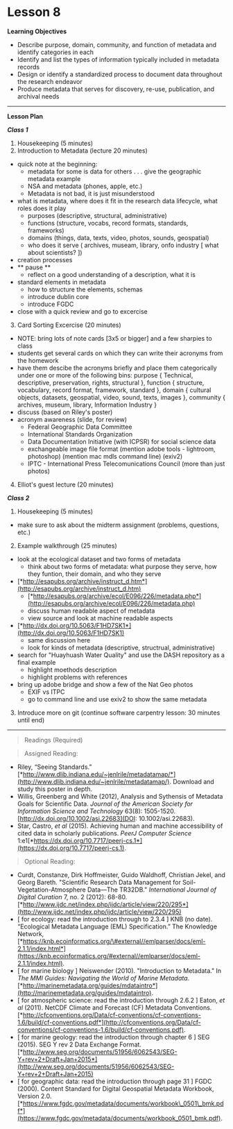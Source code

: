 Lesson 8
========

**Learning Objectives**
  - Describe purpose, domain, community, and function of metadata and identify categories in each
  - Identify and list the types of information typically included in metadata records
  - Design or identify a standardized process to document data throughout the research endeavor
  - Produce metadata that serves for discovery, re-use, publication, and archival needs

---

**Lesson Plan**
  
*__Class 1__*  

1. Housekeeping (5 minutes)
2. Introduction to Metadata (lecture 20 minutes)
  - quick note at the beginning: 
    - metadata for some is data for others . . . give the geographic metadata example
	- NSA and metadata (phones, apple, etc.)
	- Metadata is not bad, it is just misunderstood
  - what is metadata, where does it fit in the research data lifecycle, what roles does it play
    - purposes (descriptive, structural, administrative)
    - functions (structure, vocabs, record formats, standards, frameworks)
    - domains (things, data, texts, video, photos, sounds, geospatial)
    - who does it serve ( archives, museam, library, onfo industry \[ what about scientists? \])
  - creation processes
  - ** pause **
    - reflect on a good understanding of a description, what it is
  - standard elements in metadata
    - how to structure the elements, schemas
    - introduce dublin core
	- introduce FGDC
  - close with a quick review and go to excercise
3. Card Sorting Excercise (20 minutes)
  - NOTE: bring lots of note cards \[3x5 or bigger\] and a few sharpies to class
  - students get several cards on which they can write their acronyms from the homework
  - have them descibe the acronyms briefly and place them categorically under one or more of the following bins: purpose { Technical, descriptive, preservation, rights, structural }, function { structure, vocabulary, record format, framework, standard }, domain { cultural objects, datasets, geospatial, video, sound, texts, images }, community { archives, museum, library, Information Industry }
  - discuss (based on Riley's poster)
  - acronym awareness (slide, for review)
    - Federal Geographic Data Committee
    - International Standards Organization
    - Data Documentation Initiative (with ICPSR) for social science data
    - exchangeable image file format (mention adobe tools - lightroom, photoshop) (mention mac mdls command line) (exiv2)
    - IPTC - International Press Telecomunications Council (more than just photos)
4. Elliot's guest lecture (20 minutes)

*__Class 2__*  

1. Housekeeping (5 minutes)
  - make sure to ask about the midterm assignment (problems, questions, etc.)
2. Example walkthrough (25 minutes)
  - look at the ecological dataset and two forms of metadata
    - think about two forms of metadata: what purpose they serve, how they funtion, their domain, and who they serve
  - [*http://esapubs.org/archive/instruct_d.htm*](http://esapubs.org/archive/instruct_d.htm)
    - [*http://esapubs.org/archive/ecol/E096/226/metadata.php*](http://esapubs.org/archive/ecol/E096/226/metadata.php)
    - discuss human readable aspect of metadata
    - view source and look at machine readable aspects
  - [*http://dx.doi.org/10.5063/F1HD7SK1*](http://dx.doi.org/10.5063/F1HD7SK1)
    - same discussion here
    - look for kinds of metadata (descriptive, structrual, administrative)
  - search for "Huayhuash Water Quality" and use the DASH repository as a final example
    - highlight moethods description
    - highlight problems with references
  - bring up adobe bridge and show a few of the Nat Geo photos
    - EXIF vs ITPC
    - go to command line and use exiv2 to show the same metadata
3. Introduce more on git (continue software carpentry lesson: 30 minutes until end)
  
---

> Readings (Required)

> Assigned Reading:

-   Riley, “Seeing Standards.”
    [*http://www.dlib.indiana.edu/~jenlrile/metadatamap/*](http://www.dlib.indiana.edu/~jenlrile/metadatamap/).
    Download and study this poster in depth.
-   Willis, Greenberg and White (2012), Analysis and Sythensis of Metadata Goals for Scientific Data. *Journal of the American Society for Information Science and Technology* 63(8): 1505-1520. [http://dx.doi.org/10.1002/asi.22683](DOI: 10.1002/asi.22683).
-   Star, Castro, *et al* (2015)*.* Achieving human and machine
    accessibility of cited data in scholarly publications. *PeerJ
    Computer Science* 1:e1[*https://dx.doi.org/10.7717/peerj-cs.1*](https://dx.doi.org/10.7717/peerj-cs.1).

> Optional Reading:

-   Curdt, Constanze, Dirk Hoffmeister, Guido Waldhoff, Christian Jekel,
    and Georg Bareth. "Scientific Research Data Management for
    Soil-Vegetation-Atmosphere Data—The TR32DB." *International Journal
    of Digital Curation* 7, no. 2 (2012): 68-80.[*http://www.ijdc.net/index.php/ijdc/article/view/220/295*](http://www.ijdc.net/index.php/ijdc/article/view/220/295)
-   \[ for ecology: read the introduction through to 2.3.4 \] KNB
    (no date). “Ecological Metadata Language (EML) Specification.” The
    Knowledge Network,
    [*https://knb.ecoinformatics.org/\#external//emlparser/docs/eml-2.1.1/index.html*](https://knb.ecoinformatics.org/#external//emlparser/docs/eml-2.1.1/index.html).
-   \[ for marine biology \] Neiswender (2010). "Introduction to
    Metadata." In *The MMI Guides: Navigating the World of Marine
    Metadata*.
    [*http://marinemetadata.org/guides/mdataintro*](http://marinemetadata.org/guides/mdataintro).
-   \[ for atmospheric science: read the introduction through 2.6.2 \]
    Eaton, *et al* (2011). NetCDF Climate and Forecast (CF)
    Metadata Conventions.
    [*http://cfconventions.org/Data/cf-conventions/cf-conventions-1.6/build/cf-conventions.pdf*](http://cfconventions.org/Data/cf-conventions/cf-conventions-1.6/build/cf-conventions.pdf).
-   \[ for marine geology: read the introduction through chapter 6 \]
    SEG (2015). SEG Y rev 2 Data Exchange Format.
    [*http://www.seg.org/documents/51956/6062543/SEG-Y+rev+2+Draft+Jan+2015*](http://www.seg.org/documents/51956/6062543/SEG-Y+rev+2+Draft+Jan+2015)
-   \[ for geographic data: read the introduction through page 31 \]
    FGDC (2000). Content Standard for Digital Geospatial Metadata
    Workbook, Version 2.0.
    [*https://www.fgdc.gov/metadata/documents/workbook\_0501\_bmk.pdf*](https://www.fgdc.gov/metadata/documents/workbook_0501_bmk.pdf).
